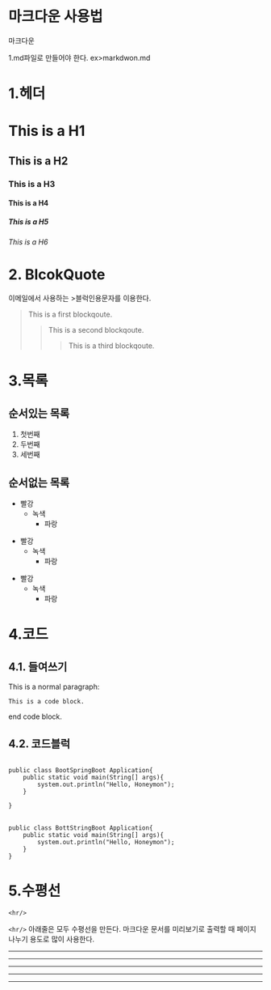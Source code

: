 # 마크다운 사용법
마크다운

1.md파일로 만들어야 한다. ex>markdwon.md

# 1.헤더

# This is a H1
## This is a H2
### This is a H3
#### This is a H4
##### This is a H5
###### This is a H6

# 2. BlcokQuote
이메일에서 사용하는 >블럭인용문자를 이용한다.

> This is a first blockqoute.
>	> This is a second blockqoute.
>	>	> This is a third blockqoute.

# 3.목록
## 순서있는 목록
1. 첫번째
2. 두번째
3. 세번째

## 순서없는 목록
* 빨강
	* 녹색
		* 파랑

+ 빨강
	+ 녹색
		+ 파랑

- 빨강
	- 녹색
		- 파랑

# 4.코드
## 4.1. 들여쓰기
This is a normal paragraph:

	This is a code block.

end code block.

## 4.2. 코드블럭

<pre>
<code>
public class BootSpringBoot Application{
	public static void main(String[] args){
		system.out.println("Hello, Honeymon");
	}

}
</code>
</pre>

```
public class BottStringBoot Application{
	public static void main(String[] args){
		system.out.println("Hello, Honeymon");
	}
}
```

# 5.수평선
```
<hr/>
```

``` <hr/> ```
아래줄은 모두 수평선을 만든다. 마크다운 문서를 미리보기로 출력할 때 페이지 나누기 용도로 많이 사용한다.
* * *

***

*****

- - -

-------------------------------




	

